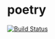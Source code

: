 # poetry

[![Build Status](https://travis-ci.org/yswor/template-ts-spa.svg?branch=master)](https://travis-ci.org/yswor/template-ts-spa)
